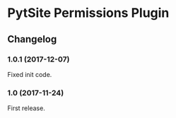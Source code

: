 # PytSite Permissions Plugin


## Changelog


### 1.0.1 (2017-12-07)

Fixed init code.


### 1.0 (2017-11-24)

First release.
